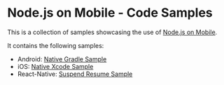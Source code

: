 # Node.js on Mobile - Code Samples

This is a collection of samples showcasing the use of [Node.js on Mobile](https://github.com/janeasystems/nodejs-mobile).

It contains the following samples:
* Android: [Native Gradle Sample](https://github.com/janeasystems/nodejs-mobile-samples/tree/master/android/native-gradle)
* iOS: [Native Xcode Sample](https://github.com/janeasystems/nodejs-mobile-samples/tree/master/ios/native-xcode)
* React-Native: [Suspend Resume Sample](https://github.com/janeasystems/nodejs-mobile-samples/tree/master/react-native/SuspendResume)
